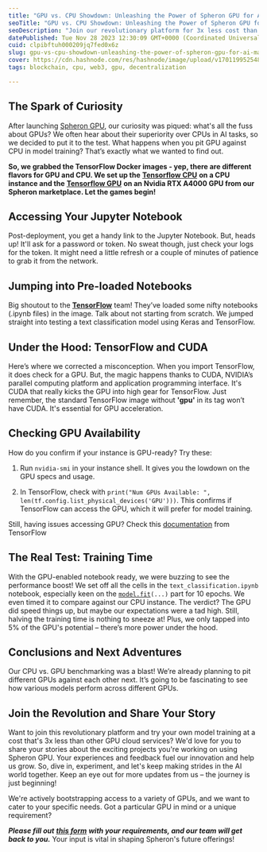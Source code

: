 ```yaml
---
title: "GPU vs. CPU Showdown: Unleashing the Power of Spheron GPU for AI Mastery"
seoTitle: "GPU vs. CPU Showdown: Unleashing the Power of Spheron GPU for AI Maste"
seoDescription: "Join our revolutionary platform for 3x less cost than other GPU cloud services. Dive into our CPU vs. GPU showdown, witness the incredible power of NVIDIA"
datePublished: Tue Nov 28 2023 12:30:09 GMT+0000 (Coordinated Universal Time)
cuid: clpibftuh000209jq7fed0x6z
slug: gpu-vs-cpu-showdown-unleashing-the-power-of-spheron-gpu-for-ai-mastery
cover: https://cdn.hashnode.com/res/hashnode/image/upload/v1701199525482/59a31ef2-3b07-4fcf-a262-83c6b9ba36d1.png
tags: blockchain, cpu, web3, gpu, decentralization

---
```


## The Spark of Curiosity

After launching [Spheron GPU](https://spheron.network/), our curiosity was piqued: what's all the fuss about GPUs? We often hear about their superiority over CPUs in AI tasks, so we decided to put it to the test. What happens when you pit GPU against CPU in model training? That’s exactly what we wanted to find out.

**So, we grabbed the TensorFlow Docker images - yep, there are different flavors for GPU and CPU. We set up the** [**Tensorflow CPU**](https://app.spheron.network/#/compute/marketplace?template=TensorFlow%20CPU) **on a CPU instance and the** [](https://hub.docker.com/layers/tensorflow/tensorflow/latest-gpu-jupyter/images/sha256-2de4ac3c6e8360a1e57b7dc4fca8d061daf7c58b61de31da1f0aca11c18bab32?context=explore)[**Tensorflow GPU**](https://app.spheron.network/#/compute/marketplace?template=TensorFlow%20GPU) **on an Nvidia RTX A4000 GPU from our Spheron marketplace. Let the games begin!**

## Accessing Your Jupyter Notebook

Post-deployment, you get a handy link to the Jupyter Notebook. But, heads up! It'll ask for a password or token. No sweat though, just check your logs for the token. It might need a little refresh or a couple of minutes of patience to grab it from the network.

## Jumping into Pre-loaded Notebooks

Big shoutout to the [**TensorFlow**](https://www.tensorflow.org/) team! They’ve loaded some nifty notebooks (.ipynb files) in the image. Talk about not starting from scratch. We jumped straight into testing a text classification model using Keras and TensorFlow.

## Under the Hood: TensorFlow and CUDA

Here’s where we corrected a misconception. When you import TensorFlow, it does check for a GPU. But, the magic happens thanks to CUDA, NVIDIA’s parallel computing platform and application programming interface. It's CUDA that really kicks the GPU into high gear for TensorFlow. Just remember, the standard TensorFlow image without **'gpu'** in its tag won’t have CUDA. It's essential for GPU acceleration.

## Checking GPU Availability

How do you confirm if your instance is GPU-ready? Try these:

1. Run `nvidia-smi` in your instance shell. It gives you the lowdown on the GPU specs and usage.
    
2. In TensorFlow, check with `print("Num GPUs Available: ", len(tf.config.list_physical_devices('GPU')))`. This confirms if TensorFlow can access the GPU, which it will prefer for model training.
    

Still, having issues accessing GPU? Check this [documentation](https://www.tensorflow.org/install/pip) from TensorFlow

## The Real Test: Training Time

With the GPU-enabled notebook ready, we were buzzing to see the performance boost! We set off all the cells in the `text_classification.ipynb` notebook, especially keen on the [`model.fit`](https://spheron.network/)`(...)` part for 10 epochs. We even timed it to compare against our CPU instance. The verdict? The GPU did speed things up, but maybe our expectations were a tad high. Still, halving the training time is nothing to sneeze at! Plus, we only tapped into 5% of the GPU's potential – there’s more power under the hood.

## Conclusions and Next Adventures

Our CPU vs. GPU benchmarking was a blast! We’re already planning to pit different GPUs against each other next. It’s going to be fascinating to see how various models perform across different GPUs.

## Join the Revolution and Share Your Story

Want to join this revolutionary platform and try your own model training at a cost that's 3x less than other GPU cloud services? We'd love for you to share your stories about the exciting projects you're working on using Spheron GPU. Your experiences and feedback fuel our innovation and help us grow. So, dive in, experiment, and let's keep making strides in the AI world together. Keep an eye out for more updates from us – the journey is just beginning!

We're actively bootstrapping access to a variety of GPUs, and we want to cater to your specific needs. Got a particular GPU in mind or a unique requirement?  
  
***Please fill out*** [***this form***](https://b4t4v7fj3cd.typeform.com/to/YsTtgJ6H?typeform-source=app.spheron.network) ***with your requirements, and our team will get back to you.*** Your input is vital in shaping Spheron's future offerings!